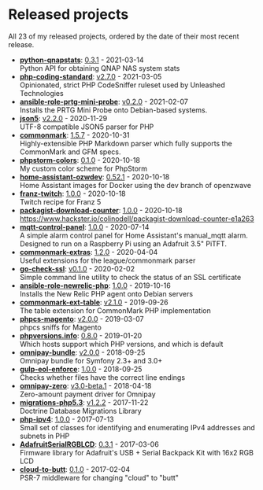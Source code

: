 # Released projects

All <!-- release_count starts -->23<!-- release_count ends --> of my released projects, ordered by the date of their most recent release.

<!-- recent_releases starts -->
* **[python-qnapstats](https://github.com/colinodell/python-qnapstats)**: [0.3.1](https://github.com/colinodell/python-qnapstats/releases/tag/0.3.1) - 2021-03-14
<br>Python API for obtaining QNAP NAS system stats
* **[php-coding-standard](https://github.com/unleashedtech/php-coding-standard)**: [v2.7.0](https://github.com/unleashedtech/php-coding-standard/releases/tag/v2.7.0) - 2021-03-05
<br>Opinionated, strict PHP CodeSniffer ruleset used by Unleashed Technologies
* **[ansible-role-prtg-mini-probe](https://github.com/colinodell/ansible-role-prtg-mini-probe)**: [v0.2.0](https://github.com/colinodell/ansible-role-prtg-mini-probe/releases/tag/v0.2.0) - 2021-02-07
<br>Installs the PRTG Mini Probe onto Debian-based systems.
* **[json5](https://github.com/colinodell/json5)**: [v2.2.0](https://github.com/colinodell/json5/releases/tag/v2.2.0) - 2020-11-29
<br>UTF-8 compatible JSON5 parser for PHP
* **[commonmark](https://github.com/thephpleague/commonmark)**: [1.5.7](https://github.com/thephpleague/commonmark/releases/tag/1.5.7) - 2020-10-31
<br>Highly-extensible PHP Markdown parser which fully supports the CommonMark and GFM specs.
* **[phpstorm-colors](https://github.com/colinodell/phpstorm-colors)**: [0.1.0](https://github.com/colinodell/phpstorm-colors/releases/tag/0.1.0) - 2020-10-18
<br>My custom color scheme for PhpStorm
* **[home-assistant-ozwdev](https://github.com/colinodell/home-assistant-ozwdev)**: [0.52.1](https://github.com/colinodell/home-assistant-ozwdev/releases/tag/0.52.1) - 2020-10-18
<br>Home Assistant images for Docker using the dev branch of openzwave
* **[franz-twitch](https://github.com/colinodell/franz-twitch)**: [1.0.0](https://github.com/colinodell/franz-twitch/releases/tag/1.0.0) - 2020-10-18
<br>Twitch recipe for Franz 5
* **[packagist-download-counter](https://github.com/colinodell/packagist-download-counter)**: [1.0.0](https://github.com/colinodell/packagist-download-counter/releases/tag/1.0.0) - 2020-10-18
<br>https://www.hackster.io/colinodell/packagist-download-counter-e1a263
* **[mqtt-control-panel](https://github.com/colinodell/mqtt-control-panel)**: [1.0.0](https://github.com/colinodell/mqtt-control-panel/releases/tag/1.0.0) - 2020-07-14
<br>A simple alarm control panel for Home Assistant's manual_mqtt alarm. Designed to run on a Raspberry Pi using an Adafruit 3.5" PiTFT.
* **[commonmark-extras](https://github.com/thephpleague/commonmark-extras)**: [1.2.0](https://github.com/thephpleague/commonmark-extras/releases/tag/1.2.0) - 2020-04-04
<br>Useful extensions for the league/commonmark parser
* **[go-check-ssl](https://github.com/colinodell/go-check-ssl)**: [v0.1.0](https://github.com/colinodell/go-check-ssl/releases/tag/v0.1.0) - 2020-02-02
<br>Simple command line utility to check the status of an SSL certificate
* **[ansible-role-newrelic-php](https://github.com/unleashedtech/ansible-role-newrelic-php)**: [1.0.0](https://github.com/unleashedtech/ansible-role-newrelic-php/releases/tag/1.0.0) - 2019-10-16
<br>Installs the New Relic PHP agent onto Debian servers
* **[commonmark-ext-table](https://github.com/thephpleague/commonmark-ext-table)**: [v2.1.0](https://github.com/thephpleague/commonmark-ext-table/releases/tag/v2.1.0) - 2019-09-26
<br>The table extension for CommonMark PHP implementation
* **[phpcs-magento](https://github.com/colinodell/phpcs-magento)**: [v2.0.0](https://github.com/colinodell/phpcs-magento/releases/tag/v2.0.0) - 2019-03-07
<br>phpcs sniffs for Magento
* **[phpversions.info](https://github.com/phpversions/phpversions.info)**: [0.8.0](https://github.com/phpversions/phpversions.info/releases/tag/0.8.1) - 2019-01-20
<br>Which hosts support which PHP versions, and which is default
* **[omnipay-bundle](https://github.com/colinodell/omnipay-bundle)**: [v2.0.0](https://github.com/colinodell/omnipay-bundle/releases/tag/v2.0.0) - 2018-09-25
<br>Omnipay bundle for Symfony 2.3+ and 3.0+
* **[gulp-eol-enforce](https://github.com/colinodell/gulp-eol-enforce)**: [1.0.0](https://github.com/colinodell/gulp-eol-enforce/releases/tag/1.0.0) - 2018-09-25
<br>Checks whether files have the correct line endings
* **[omnipay-zero](https://github.com/colinodell/omnipay-zero)**: [v3.0-beta.1](https://github.com/colinodell/omnipay-zero/releases/tag/v3.0-beta.1) - 2018-04-18
<br>Zero-amount payment driver for Omnipay
* **[migrations-php5.3](https://github.com/colinodell/migrations-php5.3)**: [v1.2.2](https://github.com/colinodell/migrations-php5.3/releases/tag/v1.2.2) - 2017-11-22
<br>Doctrine Database Migrations Library
* **[php-ipv4](https://github.com/colinodell/php-ipv4)**: [1.0.0](https://github.com/colinodell/php-ipv4/releases/tag/1.0.0) - 2017-07-13
<br>Small set of classes for identifying and enumerating IPv4 addresses and subnets in PHP
* **[AdafruitSerialRGBLCD](https://github.com/colinodell/AdafruitSerialRGBLCD)**: [0.3.1](https://github.com/colinodell/AdafruitSerialRGBLCD/releases/tag/0.3.1) - 2017-03-06
<br>Firmware library for Adafruit's USB + Serial Backpack Kit with 16x2 RGB LCD
* **[cloud-to-butt](https://github.com/colinodell/cloud-to-butt)**: [0.1.0](https://github.com/colinodell/cloud-to-butt/releases/tag/0.1.0) - 2017-02-04
<br>PSR-7 middleware for changing "cloud" to "butt"
<!-- recent_releases ends -->

